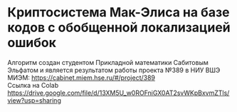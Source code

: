 # Криптосистема Мак-Элиса на базе кодов с обобщенной локализацией ошибок 
Алгоритм создан студентом Прикладной математики Сабитовым Эльфатом и является результатом работы проекта №389 в НИУ ВШЭ МИЭМ: https://cabinet.miem.hse.ru/#/project/389  \
Ссылка на Colab https://drive.google.com/file/d/13XM5U_w0ROFniGX0AT2svWKpBxvmZTls/view?usp=sharing
